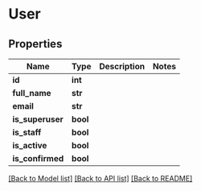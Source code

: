 # User


## Properties
Name | Type | Description | Notes
------------ | ------------- | ------------- | -------------
**id** | **int** |  | 
**full_name** | **str** |  | 
**email** | **str** |  | 
**is_superuser** | **bool** |  | 
**is_staff** | **bool** |  | 
**is_active** | **bool** |  | 
**is_confirmed** | **bool** |  | 

[[Back to Model list]](../README.md#documentation-for-models) [[Back to API list]](../README.md#documentation-for-api-endpoints) [[Back to README]](../README.md)



